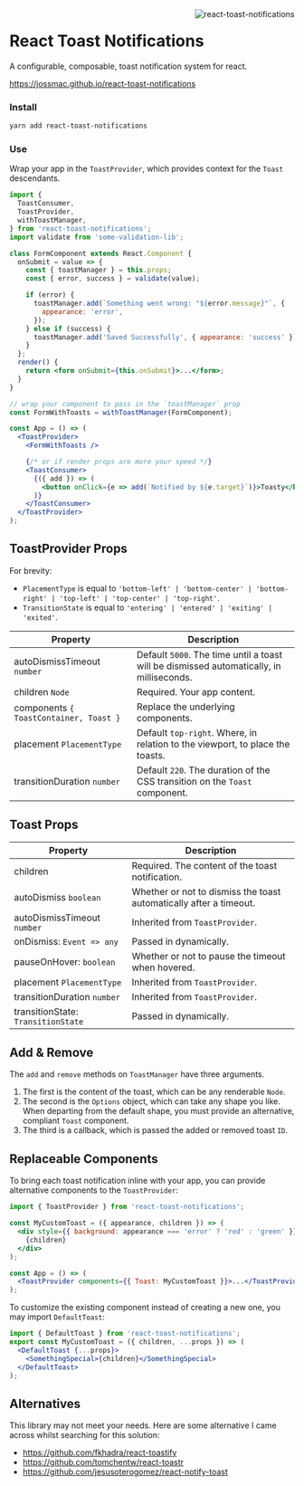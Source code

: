 <img align="right" src="https://user-images.githubusercontent.com/2730833/41197727-5e0b4d2e-6cab-11e8-9d0d-873d1f8ebced.png" alt="react-toast-notifications" />

# React Toast Notifications

A configurable, composable, toast notification system for react.

https://jossmac.github.io/react-toast-notifications

### Install

```bash
yarn add react-toast-notifications
```

### Use

Wrap your app in the `ToastProvider`, which provides context for the `Toast` descendants.

```jsx
import {
  ToastConsumer,
  ToastProvider,
  withToastManager,
} from 'react-toast-notifications';
import validate from 'some-validation-lib';

class FormComponent extends React.Component {
  onSubmit = value => {
    const { toastManager } = this.props;
    const { error, success } = validate(value);

    if (error) {
      toastManager.add(`Something went wrong: "${error.message}"`, {
        appearance: 'error',
      });
    } else if (success) {
      toastManager.add('Saved Successfully', { appearance: 'success' });
    }
  };
  render() {
    return <form onSubmit={this.onSubmit}>...</form>;
  }
}

// wrap your component to pass in the `toastManager` prop
const FormWithToasts = withToastManager(FormComponent);

const App = () => (
  <ToastProvider>
    <FormWithToasts />

    {/* or if render props are more your speed */}
    <ToastConsumer>
      {({ add }) => (
        <button onClick={e => add(`Notified by ${e.target}`)}>Toasty</button>
      )}
    </ToastConsumer>
  </ToastProvider>
);
```

## ToastProvider Props

For brevity:

- `PlacementType` is equal to `'bottom-left' | 'bottom-center' | 'bottom-right' | 'top-left' | 'top-center' | 'top-right'`.
- `TransitionState` is equal to `'entering' | 'entered' | 'exiting' | 'exited'`.

| Property                               | Description                                                                              |
| -------------------------------------- | ---------------------------------------------------------------------------------------- |
| autoDismissTimeout `number`            | Default `5000`. The time until a toast will be dismissed automatically, in milliseconds. |
| children `Node`                        | Required. Your app content.                                                              |
| components `{ ToastContainer, Toast }` | Replace the underlying components.                                                       |
| placement `PlacementType`              | Default `top-right`. Where, in relation to the viewport, to place the toasts.            |
| transitionDuration `number`            | Default `220`. The duration of the CSS transition on the `Toast` component.              |

## Toast Props

| Property                           | Description                                                        |
| ---------------------------------- | ------------------------------------------------------------------ |
| children                           | Required. The content of the toast notification.                   |
| autoDismiss `boolean`              | Whether or not to dismiss the toast automatically after a timeout. |
| autoDismissTimeout `number`        | Inherited from `ToastProvider`.                                    |
| onDismiss: `Event => any`          | Passed in dynamically.                                             |
| pauseOnHover: `boolean`            | Whether or not to pause the timeout when hovered.                  |
| placement `PlacementType`          | Inherited from `ToastProvider`.                                    |
| transitionDuration `number`        | Inherited from `ToastProvider`.                                    |
| transitionState: `TransitionState` | Passed in dynamically.                                             |

## Add & Remove

The `add` and `remove` methods on `ToastManager` have three arguments.

1.  The first is the content of the toast, which can be any renderable `Node`.
1.  The second is the `Options` object, which can take any shape you like. When departing from the default shape, you must provide an alternative, compliant `Toast` component.
1.  The third is a callback, which is passed the added or removed toast `ID`.

## Replaceable Components

To bring each toast notification inline with your app, you can provide alternative components to the `ToastProvider`:

```jsx
import { ToastProvider } from 'react-toast-notifications';

const MyCustomToast = ({ appearance, children }) => (
  <div style={{ background: appearance === 'error' ? 'red' : 'green' }}>
    {children}
  </div>
);

const App = () => (
  <ToastProvider components={{ Toast: MyCustomToast }}>...</ToastProvider>
);
```

To customize the existing component instead of creating a new one, you may import `DefaultToast`:

```jsx
import { DefaultToast } from 'react-toast-notifications';
export const MyCustomToast = ({ children, ...props }) => (
  <DefaultToast {...props}>
    <SomethingSpecial>{children}</SomethingSpecial>
  </DefaultToast>
);
```

## Alternatives

This library may not meet your needs. Here are some alternative I came across whilst searching for this solution:

- https://github.com/fkhadra/react-toastify
- https://github.com/tomchentw/react-toastr
- https://github.com/jesusoterogomez/react-notify-toast

